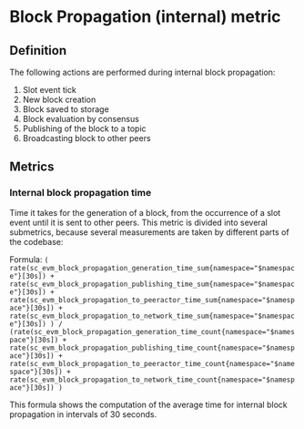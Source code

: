 # Block Propagation (internal) metric

## Definition

The following actions are performed during internal block propagation:

1. Slot event tick
2. New block creation
3. Block saved to storage
4. Block evaluation by consensus
5. Publishing of the block to a topic
6. Broadcasting block to other peers

## Metrics

### Internal block propagation time

Time it takes for the generation of a block, from the occurrence of a slot event until it is sent to other peers.
This metric is divided into several submetrics, because several measurements are taken by different parts of the codebase:

Formula: `( rate(sc_evm_block_propagation_generation_time_sum{namespace="$namespace"}[30s]) + rate(sc_evm_block_propagation_publishing_time_sum{namespace="$namespace"}[30s]) + rate(sc_evm_block_propagation_to_peeractor_time_sum{namespace="$namespace"}[30s]) + rate(sc_evm_block_propagation_to_network_time_sum{namespace="$namespace"}[30s]) ) / (rate(sc_evm_block_propagation_generation_time_count{namespace="$namespace"}[30s]) + rate(sc_evm_block_propagation_publishing_time_count{namespace="$namespace"}[30s]) + rate(sc_evm_block_propagation_to_peeractor_time_count{namespace="$namespace"}[30s]) + rate(sc_evm_block_propagation_to_network_time_count{namespace="$namespace"}[30s]) )`

This formula shows the computation of the average time for internal block propagation in intervals of 30 seconds.

